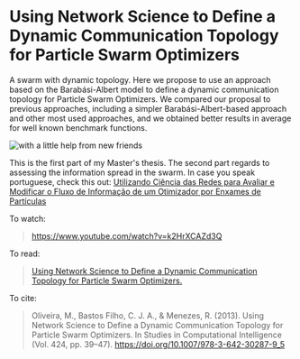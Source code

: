 # Using Network Science to Define a Dynamic Communication Topology for Particle Swarm Optimizers
A swarm with dynamic topology. Here we propose to use an approach based on the Barabási-Albert model to define a dynamic communication topology for Particle Swarm Optimizers. We compared our proposal to previous approaches, including a simpler Barabási-Albert-based approach and other most used approaches, and we obtained better results in average for well known benchmark functions.

![with a little help from new friends](https://macoj.github.io/figures/topology.gif "with a little help from new friends")

This is the first part of my Master's thesis. The second part regards to assessing the information spread in the swarm. In case you speak portuguese, check this out: [Utilizando Ciência das Redes para Avaliar e Modificar o Fluxo de Informação de um Otimizador por Enxames de Partículas](https://www.researchgate.net/publication/307602712_Utilizando_Ciencia_das_Redes_para_Avaliar_e_Modificar_o_Fluxo_de_Informacao_de_um_Otimizador_por_Enxames_de_Particulas)

To watch:
> https://www.youtube.com/watch?v=k2HrXCAZd3Q

To read:
> [Using Network Science to Define a Dynamic Communication Topology for Particle Swarm Optimizers.](https://www.researchgate.net/publication/289096144_Using_Network_Science_to_Define_a_Dynamic_Communication_Topology_for_Particle_Swarm_Optimizers)

To cite:
> Oliveira, M., Bastos Filho, C. J. A., & Menezes, R. (2013). Using Network Science to Define a Dynamic Communication Topology for Particle Swarm Optimizers. In Studies in Computational Intelligence (Vol. 424, pp. 39–47). https://doi.org/10.1007/978-3-642-30287-9_5


